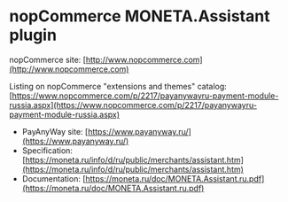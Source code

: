﻿nopCommerce MONETA.Assistant plugin
===========

nopCommerce site: [http://www.nopcommerce.com](http://www.nopcommerce.com)


Listing on nopCommerce "extensions and themes" catalog: [https://www.nopcommerce.com/p/2217/payanywayru-payment-module-russia.aspx](https://www.nopcommerce.com/p/2217/payanywayru-payment-module-russia.aspx)


* PayAnyWay site: [https://www.payanyway.ru/](https://www.payanyway.ru/)
* Specification: [https://moneta.ru/info/d/ru/public/merchants/assistant.htm](https://moneta.ru/info/d/ru/public/merchants/assistant.htm)
* Documentation: [https://moneta.ru/doc/MONETA.Assistant.ru.pdf](https://moneta.ru/doc/MONETA.Assistant.ru.pdf)
